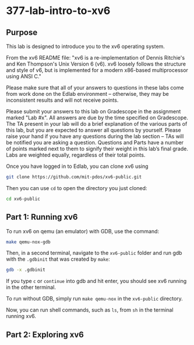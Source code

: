 # 377-lab-intro-to-xv6

## Purpose

This lab is designed to introduce you to the xv6 operating system.

From the xv6 README file:
"xv6 is a re-implementation of Dennis Ritchie's and Ken Thompson's Unix
Version 6 (v6).  xv6 loosely follows the structure and style of v6,
but is implemented for a modern x86-based multiprocessor using ANSI C."

Please make sure that all of your answers to questions in these labs come from work done on the Edlab environment – otherwise, they may be inconsistent results and will not receive points.

Please submit your answers to this lab on Gradescope in the assignment marked "Lab #x". All answers are due by the time specified on Gradescope. The TA present in your lab will do a brief explanation of the various parts of this lab, but you are expected to answer all questions by yourself. Please raise your hand if you have any questions during the lab section – TAs will be notified you are asking a question. Questions and Parts have a number of points marked next to them to signify their weight in this lab’s final grade. Labs are weighted equally, regardless of their total points.

Once you have logged in to Edlab, you can clone xv6 using
```bash
git clone https://github.com/mit-pdos/xv6-public.git
```
Then you can use `cd` to open the directory you just cloned:
```bash
cd xv6-public
```

## Part 1: Running xv6

To run xv6 on qemu (an emulator) with GDB, use the command:
```bash
make qemu-nox-gdb
```
Then, in a second terminal, navigate to the `xv6-public` folder and run gdb with the `.gdbinit` that was created by `make`:
```bash
gdb -x .gdbinit
```
If you type `c` or `continue` into gdb and hit enter, you should see xv6 running in the other terminal.

To run without GDB, simply run `make qemu-nox` in the `xv6-public` directory.

Now, you can run shell commands, such as `ls`, from `sh` in the terminal running xv6.

## Part 2: Exploring xv6



